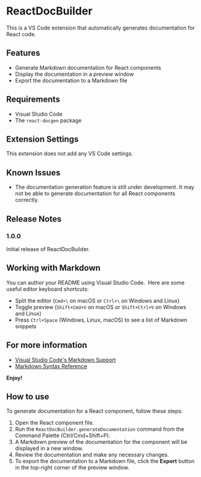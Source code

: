 # ReactDocBuilder

This is a VS Code extension that automatically generates documentation for React code.

## Features

* Generate Markdown documentation for React components
* Display the documentation in a preview window
* Export the documentation to a Markdown file

## Requirements

* Visual Studio Code
* The `react-docgen` package

## Extension Settings

This extension does not add any VS Code settings.

## Known Issues

* The documentation generation feature is still under development. It may not be able to generate documentation for all React components correctly.

## Release Notes

### 1.0.0

Initial release of ReactDocBuilder.

## Working with Markdown

You can author your README using Visual Studio Code.  Here are some useful editor keyboard shortcuts:

* Split the editor (`Cmd+\` on macOS or `Ctrl+\` on Windows and Linux)
* Toggle preview (`Shift+Cmd+V` on macOS or `Shift+Ctrl+V` on Windows and Linux)
* Press `Ctrl+Space` (Windows, Linux, macOS) to see a list of Markdown snippets

## For more information

* [Visual Studio Code's Markdown Support](http://code.visualstudio.com/docs/languages/markdown)
* [Markdown Syntax Reference](https://help.github.com/articles/markdown-basics/)

**Enjoy!**

## How to use

To generate documentation for a React component, follow these steps:

1. Open the React component file.
2. Run the `ReactDocBuilder.generateDocumentation` command from the Command Palette (Ctrl/Cmd+Shift+P).
3. A Markdown preview of the documentation for the component will be displayed in a new window.
4. Review the documentation and make any necessary changes.
5. To export the documentation to a Markdown file, click the **Export** button in the top-right corner of the preview window.
